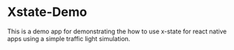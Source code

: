 # Xstate-Demo
 This is a demo app for demonstrating the how to use x-state for react native apps using a simple traffic light simulation.
